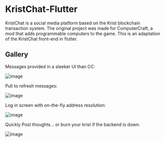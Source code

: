 # KristChat-Flutter

KristChat is a social media platform based on the Krist blockchain transaction system. The original project was made for ComputerCraft,
a mod that adds programmable computers to the game. This is an adaptation of the KristChat front-end in flutter.

## Gallery

Messages provided in a sleeker UI than CC:

![image](https://user-images.githubusercontent.com/16393543/118528772-98b35900-b6f7-11eb-864d-73835c881cdb.png)

Pull to refresh messages:

![image](https://user-images.githubusercontent.com/16393543/118529614-8ede2580-b6f8-11eb-969e-abcc97b63f0b.png)


Log in screen with on-the-fly address resolution:

![image](https://user-images.githubusercontent.com/16393543/118528992-da440400-b6f7-11eb-96b6-ce44fd626207.png)

Quickly Post thoughts... or burn your krist if the backend is down:

![image](https://user-images.githubusercontent.com/16393543/118529480-68b88580-b6f8-11eb-9e3a-3589006b7bc2.png)
